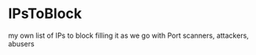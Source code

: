 # IPsToBlock
my own list of IPs to block
filling it as we go with
Port scanners, attackers, abusers
